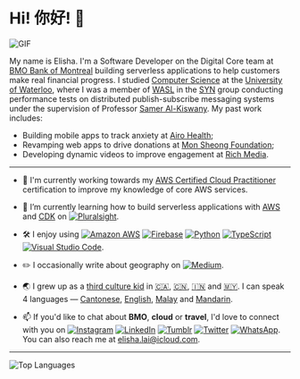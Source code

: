 # Hi! 你好! 👋

![GIF](https://media.tenor.com/HEzOai8s35sAAAAC/baby-yoda-hi.gif)

My name is Elisha. I'm a Software Developer on the Digital Core team at [BMO Bank of Montreal](https://www.bmo.com/main/about-bmo/) building serverless applications to help customers make real financial progress. I studied [Computer Science](https://cs.uwaterloo.ca/future-undergraduate-students/undergraduate-programs-and-courses/computer-science) at the [University of Waterloo](https://uwaterloo.ca/about/), where I was a member of [WASL](https://wasl.uwaterloo.ca/) in the [SYN](https://syn.uwaterloo.ca/) group conducting performance tests on distributed publish-subscribe messaging systems under the supervision of Professor [Samer Al-Kiswany](https://cs.uwaterloo.ca/~alkiswan/). My past work includes:

- Building mobile apps to track anxiety at [Airo Health](https://www.linkedin.com/company/airo-health/about/);
- Revamping web apps to drive donations at [Mon Sheong Foundation](https://www.monsheong.org/about-us/);
- Developing dynamic videos to improve engagement at [Rich Media](https://www.richmedia.com/).

---

- 🔭 I'm currently working towards my [AWS Certified Cloud Practitioner](https://aws.amazon.com/certification/certified-cloud-practitioner/) certification to improve my knowledge of core AWS services.

- 🌱 I’m currently learning how to build serverless applications with [AWS](https://aws.amazon.com/what-is-aws/) and [CDK](https://docs.aws.amazon.com/cdk/v2/guide/home.html) on [![Pluralsight](https://img.shields.io/badge/Pluralsight-F15B2A?style=for-the-badge&logo=Pluralsight&logoColor=white)](https://app.pluralsight.com/profile/elishalai).

- 🛠 I enjoy using [![Amazon AWS](https://img.shields.io/badge/Amazon_AWS-FF9900?style=for-the-badge&logo=amazonaws&logoColor=white)](https://aws.amazon.com/what-is-aws/) [![Firebase](https://img.shields.io/badge/Firebase-039BE5?style=for-the-badge&logo=Firebase&logoColor=white)](https://firebase.google.com/) [![Python](https://img.shields.io/badge/Python-14354C?style=for-the-badge&logo=python&logoColor=white)](https://www.python.org/about/) [![TypeScript](https://img.shields.io/badge/TypeScript-007ACC?style=for-the-badge&logo=typescript&logoColor=white)](https://www.typescriptlang.org/docs/handbook/typescript-from-scratch.html) [![Visual Studio Code](https://img.shields.io/badge/Visual_Studio_Code-0078D4?style=for-the-badge&logo=visual%20studio%20code&logoColor=white)](https://code.visualstudio.com/docs).

- ✏️ I occasionally write about geography on [![Medium](https://img.shields.io/badge/Medium-12100E?style=for-the-badge&logo=medium&logoColor=white)](https://medium.com/@elailai94).

- 🌏 I grew up as a [third culture kid](https://en.wikipedia.org/wiki/Third_culture_kid) in [🇨🇦](https://en.wikipedia.org/wiki/Canada), [🇨🇳](https://en.wikipedia.org/wiki/China), [🇮🇳](https://en.wikipedia.org/wiki/India) and [🇲🇾](https://en.wikipedia.org/wiki/Malaysia). I can speak 4 languages — [Cantonese](https://en.wikipedia.org/wiki/Cantonese), [English](https://en.wikipedia.org/wiki/British_English), [Malay](https://en.wikipedia.org/wiki/Malay_language) and [Mandarin](https://en.wikipedia.org/wiki/Mandarin_Chinese).

- 📫 If you'd like to chat about **BMO**, **cloud** or **travel**, I'd love to connect with you on [![Instagram](https://img.shields.io/badge/Instagram-E4405F?style=for-the-badge&logo=instagram&logoColor=white)](https://www.instagram.com/elailai94/)
[![LinkedIn](https://img.shields.io/badge/LinkedIn-0077B5?style=for-the-badge&logo=linkedin&logoColor=white)](https://www.linkedin.com/in/elishalai/) [![Tumblr](https://img.shields.io/badge/Tumblr-%2336465D.svg?&style=for-the-badge&logo=Tumblr&logoColor=white)](https://www.tumblr.com/elailai94) [![Twitter](	https://img.shields.io/badge/Twitter-1DA1F2?style=for-the-badge&logo=twitter&logoColor=white)](https://twitter.com/elailai94) [![WhatsApp](https://img.shields.io/badge/WhatsApp-25D366?style=for-the-badge&logo=whatsapp&logoColor=white)](https://wa.me/15195723869). You can also reach me at [elisha.lai@icloud.com](mailto:elisha.lai@icloud.com?subject=Hello!).

---

![Top Languages](https://github-readme-stats.vercel.app/api/top-langs/?hide_title=true&langs_count=10&layout=compact&username=elailai94)
